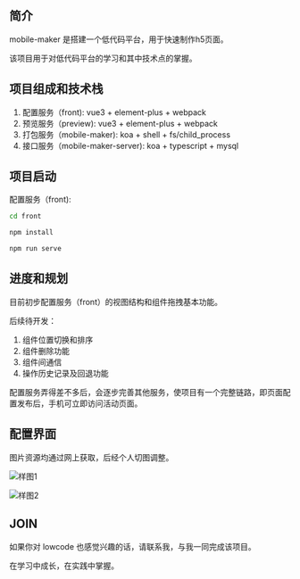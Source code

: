 ## 简介

mobile-maker 是搭建一个低代码平台，用于快速制作h5页面。

该项目用于对低代码平台的学习和其中技术点的掌握。

## 项目组成和技术栈

1. 配置服务（front): vue3 + element-plus + webpack
2. 预览服务（preview): vue3 + element-plus + webpack
3. 打包服务（mobile-maker): koa + shell + fs/child_process
4. 接口服务（mobile-maker-server): koa + typescript + mysql

## 项目启动

配置服务（front):
```bash
cd front

npm install 

npm run serve
```

## 进度和规划

目前初步配置服务（front）的视图结构和组件拖拽基本功能。

后续待开发：
1. 组件位置切换和排序
2. 组件删除功能
3. 组件间通信
4. 操作历史记录及回退功能

配置服务弄得差不多后，会逐步完善其他服务，使项目有一个完整链路，即页面配置发布后，手机可立即访问活动页面。

## 配置界面

图片资源均通过网上获取，后经个人切图调整。

![样图1](https://s1.ax1x.com/2022/06/11/XcGyWD.jpg)

![样图2](https://s1.ax1x.com/2022/06/11/XcGsJO.jpg)

## JOIN

如果你对 lowcode 也感觉兴趣的话，请联系我，与我一同完成该项目。

在学习中成长，在实践中掌握。
